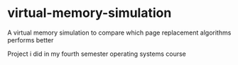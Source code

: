 virtual-memory-simulation
=========================

A virtual memory simulation to compare which page replacement algorithms performs better

Project i did in my fourth semester operating systems course 
